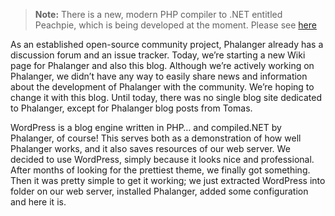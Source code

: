 > **Note:** There is a new, modern PHP compiler to .NET entitled Peachpie, which is being developed at the moment. Please see [here](https://github.com/iolevel/peachpie)

As an established open-source community project, Phalanger already has a discussion forum and an issue tracker. Today, we’re starting a new Wiki page for Phalanger and also this blog. Although we’re actively working on Phalanger, we didn’t have any way to easily share news and information about the development of Phalanger with the community. We’re hoping to change it with this blog.
Until today, there was no single blog site dedicated to Phalanger, except for Phalanger blog posts from Tomas.

WordPress is a blog engine written in PHP… and compiled.NET by Phalanger, of course! This serves both as a demonstration of how well Phalanger works, and it also saves resources of our web server.
We decided to use WordPress, simply because it looks nice and professional. After months of looking for the prettiest theme, we finally got something. Then it was pretty simple to get it working; we just extracted WordPress into folder on our web server, installed Phalanger, added some configuration and here it is.
